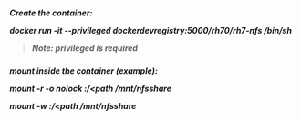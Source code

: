 <h5> Create the container:

docker run -it --privileged dockerdevregistry:5000/rh70/rh7-nfs /bin/sh
>Note: **privileged** is required

<h5> mount inside the container (example):

mount -r -o nolock <server>:/<path  /mnt/nfsshare

mount -w <server>:/<path  /mnt/nfsshare

